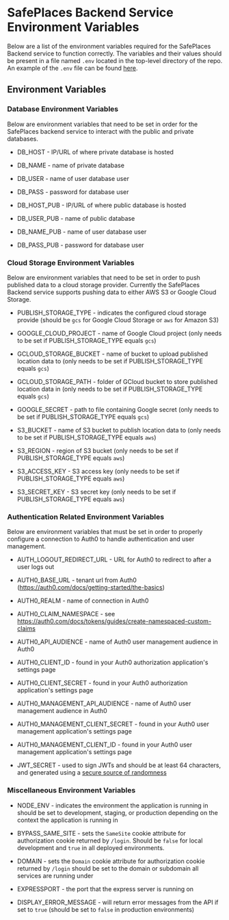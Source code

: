 # SafePlaces Backend Service Environment Variables

Below are a list of the environment variables required for the SafePlaces Backend service to function correctly. The variables and their values should be present in a file named `.env` located in the top-level directory of the repo. An example of the `.env` file can be found [here](https://github.com/Path-Check/safeplaces-backend/blob/master/.env.template).

## Environment Variables

### Database Environment Variables

Below are environment variables that need to be set in order for the SafePlaces backend service to interact with the public and private databases.

- DB_HOST - IP/URL of where private database is hosted
- DB_NAME - name of private database
- DB_USER - name of user database user
- DB_PASS - password for database user

- DB_HOST_PUB - IP/URL of where public database is hosted
- DB_USER_PUB - name of public database
- DB_NAME_PUB - name of user database user
- DB_PASS_PUB - password for database user

### Cloud Storage Environment Variables

Below are environment variables that need to be set in order to push published data to a cloud storage provider. Currently the SafePlaces Backend service supports pushing data to either AWS S3 or Google Cloud Storage.

- PUBLISH_STORAGE_TYPE - indicates the configured cloud storage provide (should be `gcs` for Google Cloud Storage or `aws` for Amazon S3)

- GOOGLE_CLOUD_PROJECT - name of Google Cloud project (only needs to be set if PUBLISH_STORAGE_TYPE equals `gcs`)
- GCLOUD_STORAGE_BUCKET - name of bucket to upload published location data to (only needs to be set if PUBLISH_STORAGE_TYPE equals `gcs`)
- GCLOUD_STORAGE_PATH - folder of GCloud bucket to store published location data in (only needs to be set if PUBLISH_STORAGE_TYPE equals `gcs`)
- GOOGLE_SECRET - path to file containing Google secret (only needs to be set if PUBLISH_STORAGE_TYPE equals `gcs`)

- S3_BUCKET - name of S3 bucket to publish location data to (only needs to be set if PUBLISH_STORAGE_TYPE equals `aws`)
- S3_REGION - region of S3 bucket (only needs to be set if PUBLISH_STORAGE_TYPE equals `aws`)
- S3_ACCESS_KEY - S3 access key (only needs to be set if PUBLISH_STORAGE_TYPE equals `aws`)
- S3_SECRET_KEY - S3 secret key (only needs to be set if PUBLISH_STORAGE_TYPE equals `aws`)

### Authentication Related Environment Variables

Below are environment variables that must be set in order to properly configure a connection to Auth0 to handle authentication and user management.

- AUTH_LOGOUT_REDIRECT_URL - URL for Auth0 to redirect to after a user logs out
- AUTH0_BASE_URL - tenant url from Auth0 (https://auth0.com/docs/getting-started/the-basics)
- AUTH0_REALM - name of connection in Auth0
- AUTH0_CLAIM_NAMESPACE - see https://auth0.com/docs/tokens/guides/create-namespaced-custom-claims

- AUTH0_API_AUDIENCE - name of Auth0 user management audience in Auth0
- AUTH0_CLIENT_ID - found in your Auth0 authorization application's settings page
- AUTH0_CLIENT_SECRET - found in your Auth0 authorization application's settings page

- AUTH0_MANAGEMENT_API_AUDIENCE - name of Auth0 user management audience in Auth0
- AUTH0_MANAGEMENT_CLIENT_SECRET - found in your Auth0 user management application's settings page
- AUTH0_MANAGEMENT_CLIENT_ID - found in your Auth0 user management application's settings page

- JWT_SECRET -  used to sign JWTs and should be at least 64 characters, and generated using a [secure source of randomness](https://cheatsheetseries.owasp.org/cheatsheets/Cryptographic_Storage_Cheat_Sheet.html#secure-random-number-generation)

### Miscellaneous Environment Variables

- NODE_ENV - indicates the environment the application is running in should be set to development, staging, or production depending on the context the application is running in

- BYPASS_SAME_SITE - sets the `SameSite` cookie attribute for authorization cookie returned by `/login`. Should be `false` for local development and `true` in all deployed environments.

- DOMAIN - sets the `Domain` cookie attribute for authorization cookie returned by `/login` should be set to the domain or subdomain all services are running under

- EXPRESSPORT - the port that the express server is running on

- DISPLAY_ERROR_MESSAGE - will return error messages from the API if set to `true` (should be set to `false` in production environments)
